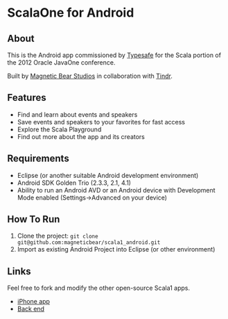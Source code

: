 # ScalaOne for Android

## About
This is the Android app commissioned by [Typesafe](http://www.typesafe.com) for the Scala portion of the 2012 Oracle JavaOne conference.

Built by [Magnetic Bear Studios](http://magneticbear.com) in collaboration with [Tindr](http://tindr.co).

## Features

* Find and learn about events and speakers
* Save events and speakers to your favorites for fast access
* Explore the Scala Playground
* Find out more about the app and its creators

## Requirements

* Eclipse (or another suitable Android development environment)
* Android SDK Golden Trio (2.3.3, 2.1, 4.1)
* Ability to run an Android AVD or an Android device with Development Mode enabled (Settings->Advanced on your device)

## How To Run

1. Clone the project: `git clone git@github.com:magneticbear/scala1_android.git`
2. Import as existing Android Project into Eclipse (or other environment)

## Links

Feel free to fork and modify the other open-source Scala1 apps.

* [iPhone app](https://github.com/magneticbear/scalaone_iphone)
* [Back end](https://github.com/tindr/Scala1)